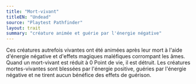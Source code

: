 ```yaml
---
title: "Mort-vivant"
titleEN: "Undead"
source: "Playtest Pathfinder"
layout: trait
summary: "créature animée et guérie par l'énergie négative"
---
```

Ces créatures autrefois vivantes ont été animées après leur mort à l'aide d'énergie négative et d'effets magiques maléfiques corrompant les âmes. Quand un mort-vivant est réduit à 0 Point de vie, il est détruit. Les créatures mortes-vivantes sont blessées par l'énergie positive, guéries par l'énergie négative et ne tirent aucun bénéfice des effets de guérison.
